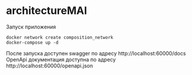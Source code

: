# architectureMAI

Запуск приложения 

```commandline
docker network create composition_network
docker-compose up -d
```

После запуска доступен swagger по адресу http://localhost:60000/docs
OpenApi документация доступна по адресу http://localhost:60000/openapi.json

